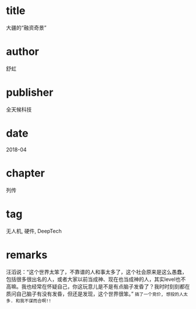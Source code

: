 # title
大疆的“融资奇景”

# author
舒虹

# publisher
全天候科技

# date
2018-04

# chapter
列传

# tag
无人机, 硬件, DeepTech

# remarks
汪滔说：“这个世界太笨了，不靠谱的人和事太多了，这个社会原来是这么愚蠢，包括很多很出名的人，或者大家以前当成神、现在也当成神的人，其实level也不高嘛。我也经常在怀疑自己，你这玩意儿是不是有点脑子发昏了？我时时刻刻都在质问自己脑子有没有发昏，但还是发现，这个世界很笨。” `搞了一个竞价, 想投的人太多. 和我不谋而合啊!!`

